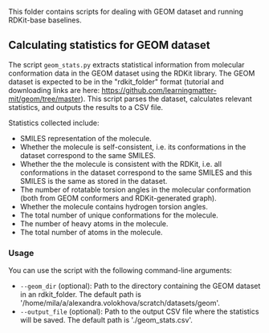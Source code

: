 This folder contains scripts for dealing with GEOM dataset and running RDKit-base baselines.

## Calculating statistics for GEOM dataset
The script `geom_stats.py` extracts statistical information from molecular conformation data in the GEOM dataset using the RDKit library. The GEOM dataset is expected to be in the "rdkit_folder" format (tutorial and downloading links are here: https://github.com/learningmatter-mit/geom/tree/master). This script parses the dataset, calculates relevant statistics, and outputs the results to a CSV file.

Statistics collected include:
* SMILES representation of the molecule.
* Whether the molecule is self-consistent, i.e. its conformations in the dataset correspond to the same SMILES.
* Whether the the molecule is consistent with the RDKit, i.e. all conformations in the dataset correspond to the same SMILES and this SMILES is the same as stored in the dataset.
* The number of rotatable torsion angles in the molecular conformation (both from GEOM conformers and RDKit-generated graph).
* Whether the molecule contains hydrogen torsion angles.
* The total number of unique conformations for the molecule.
* The number of heavy atoms in the molecule.
* The total number of atoms in the molecule.

### Usage

You can use the script with the following command-line arguments:

* `--geom_dir` (optional): Path to the directory containing the GEOM dataset in an rdkit_folder. The default path is '/home/mila/a/alexandra.volokhova/scratch/datasets/geom'.
* `--output_file` (optional): Path to the output CSV file where the statistics will be saved. The default path is './geom_stats.csv'.

